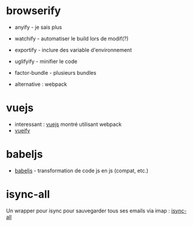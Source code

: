 # browserify

 * anyify - je sais plus
 * watchify - automatiser le build lors de modif(?)
 * exportify - inclure des variable d'environnement
 * uglifyify - minifier le code

 * factor-bundle - plusieurs bundles

 * alternative : webpack

# vuejs

 * interessant : [vuejs](http://vuejs.org) montré utilisant webpack
 * [vueify](https://github.com/vuejs/vueify)

# babeljs

* [babeljs](babeljs.io) - transformation de code js en js (compat, etc.)


# isync-all

Un wrapper pour isync pour sauvegarder tous ses emails via imap : [isync-all](https://github.com/tst2005/isync-all/)

